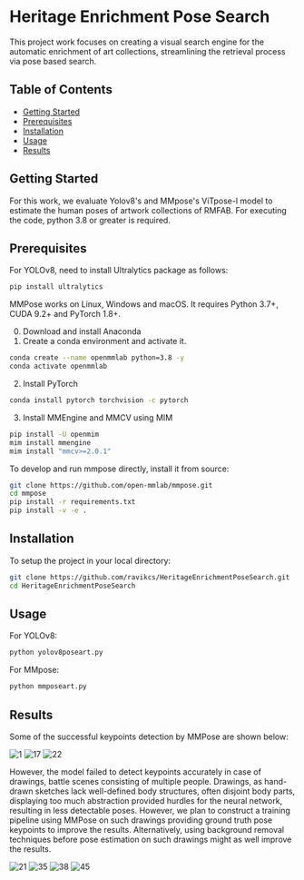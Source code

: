 # Heritage Enrichment Pose Search

This project work focuses on creating a visual search engine for the automatic enrichment of art collections, streamlining the retrieval process via pose based search.

## Table of Contents
- [Getting Started](#getting-started)
- [Prerequisites](#prerequisites)
- [Installation](#installation)
- [Usage](#usage)
- [Results](#results)

## Getting Started

For this work, we evaluate Yolov8's and MMpose's ViTpose-l model to estimate the human poses of artwork collections of RMFAB. For executing the code, python 3.8 or greater is required.

## Prerequisites

For YOLOv8, need to install Ultralytics package as follows:

```bash
pip install ultralytics
```
MMPose works on Linux, Windows and macOS. It requires Python 3.7+, CUDA 9.2+ and PyTorch 1.8+. 

0. Download and install Anaconda
1. Create a conda environment and activate it.
```bash
conda create --name openmmlab python=3.8 -y
conda activate openmmlab
```
2. Install PyTorch
```bash
conda install pytorch torchvision -c pytorch
```
3. Install MMEngine and MMCV using MIM
```bash
pip install -U openmim
mim install mmengine
mim install "mmcv>=2.0.1"
```
To develop and run mmpose directly, install it from source:
```bash
git clone https://github.com/open-mmlab/mmpose.git
cd mmpose
pip install -r requirements.txt
pip install -v -e .
```

## Installation

To setup the project in your local directory:
```bash
git clone https://github.com/ravikcs/HeritageEnrichmentPoseSearch.git
cd HeritageEnrichmentPoseSearch
```

## Usage

For YOLOv8:
```bash
python yolov8poseart.py
```
For MMpose:
```bash
python mmposeart.py
```

## Results
Some of the successful keypoints detection by MMPose are shown below:

![1](https://github.com/ravikcs/HeritageEnrichmentPoseSearch/assets/147035848/335d11e7-9082-4860-bab6-adfc9b1c9838)
![17](https://github.com/ravikcs/HeritageEnrichmentPoseSearch/assets/147035848/3d8738dc-3bb4-44bc-b5c0-c99efd3c1461)
![22](https://github.com/ravikcs/HeritageEnrichmentPoseSearch/assets/147035848/3fcef5ea-b0d8-4bce-91ea-fdb384bf7862)

However, the model failed to detect keypoints accurately in case of drawings, battle scenes consisting of multiple people. Drawings, as hand-drawn sketches lack well-defined body structures, often disjoint body parts, displaying too much abstraction provided hurdles for the neural network, resulting in less detectable poses. However, we plan to construct a training pipeline using MMPose on such drawings providing ground truth pose keypoints to improve the results. Alternatively, using background removal techniques before pose estimation on such drawings might as well improve the results. 

![21](https://github.com/ravikcs/HeritageEnrichmentPoseSearch/assets/147035848/527eb3cc-a2db-4e0f-ad7d-267ab86a57ae)
![35](https://github.com/ravikcs/HeritageEnrichmentPoseSearch/assets/147035848/5c6fe3c3-4393-4c9e-9b33-e86d9af6d4cf)
![38](https://github.com/ravikcs/HeritageEnrichmentPoseSearch/assets/147035848/c09e2ced-ea29-4bc3-b052-144cf0cf2571)
![45](https://github.com/ravikcs/HeritageEnrichmentPoseSearch/assets/147035848/56cf3719-b7d0-45bd-8031-7fa74f300724)
